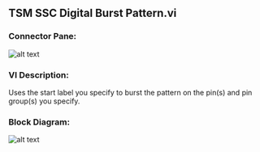 ## **TSM SSC Digital Burst Pattern.vi**
### Connector Pane:
![alt text](/Instrument%20Control/Digital/Pattern%20Actions/TSM%20SSC%20Digital%20Burst%20Pattern.vic.png "TSM SSC Digital Burst Pattern.vi connector pane")

### VI Description:
Uses the start label you specify to burst the pattern on the pin(s) and pin group(s) you specify.

### Block Diagram:
![alt text](/Instrument%20Control/Digital/Pattern%20Actions/TSM%20SSC%20Digital%20Burst%20Pattern.vid.png "TSM SSC Digital Burst Pattern.vi block diagram")
